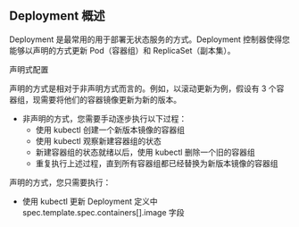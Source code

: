 ## Deployment 概述
Deployment 是最常用的用于部署无状态服务的方式。Deployment 控制器使得您能够以声明的方式更新 Pod（容器组）和 ReplicaSet（副本集）。

声明式配置

声明的方式是相对于非声明方式而言的。例如，以滚动更新为例，假设有 3 个容器组，现需要将他们的容器镜像更新为新的版本。
  - 非声明的方式，您需要手动逐步执行以下过程：
    - 使用 kubectl 创建一个新版本镜像的容器组
    - 使用 kubectl 观察新建容器组的状态
    - 新建容器组的状态就绪以后，使用 kubectl 删除一个旧的容器组
    - 重复执行上述过程，直到所有容器组都已经替换为新版本镜像的容器组
  
声明的方式，您只需要执行：
  - 使用 kubectl 更新 Deployment 定义中 spec.template.spec.containers[].image 字段